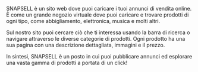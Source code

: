 SNAPSELL è un sito web dove puoi caricare i tuoi annunci di vendita online. È come un grande negozio virtuale dove puoi caricare e trovare prodotti di ogni tipo, come abbigliamento, elettronica, musica e molti altri.​

Sul nostro sito puoi cercare ciò che ti interessa usando la barra di ricerca o navigare attraverso le diverse categorie di prodotti. Ogni prodotto ha una sua pagina con una descrizione dettagliata, immagini e il prezzo.​

In sintesi, SNAPSELL è un posto in cui puoi pubblicare annunci ed esplorare una vasta gamma di prodotti a portata di un click!